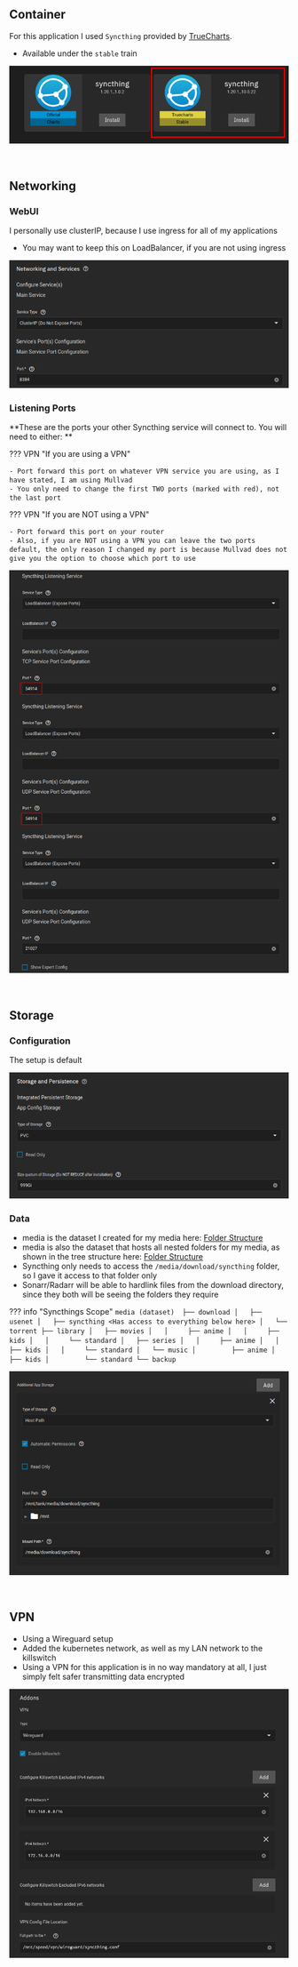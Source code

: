 ## Container

For this application I used `Syncthing` provided by [TrueCharts](https://truecharts.org/manual/Quick-Start%20Guides/01-Adding-TrueCharts/).

- Available under the `stable` train

![!Syncthing: Container](images/installation/container.png)

<br >

## Networking 

### WebUI

I personally use clusterIP, because I use ingress for all of my applications

- You may want to keep this on LoadBalancer, if you are not using ingress

![!Networking: qbittorrent](images/installation/networking.png)

### Listening Ports

**These are the ports your other Syncthing service will connect to. You will need to either: **

??? VPN "If you are using a VPN"

    - Port forward this port on whatever VPN service you are using, as I have stated, I am using Mullvad
    - You only need to change the first TWO ports (marked with red), not the last port

??? VPN "If you are NOT using a VPN"

    - Port forward this port on your router
    - Also, if you are NOT using a VPN you can leave the two ports default, the only reason I changed my port is because Mullvad does not give you the option to choose which port to use

![!Networking: qbittorrent](images/installation/networking_listening.png)

<br />

## Storage

### Configuration

The setup is default

![!Storage: NZBGet](images/installation/storage_config.png)

### Data

- media is the dataset I created for my media here: [Folder Structure](general_guides/folder_structure/dataset.md)
- media is also the dataset that hosts all nested folders for my media, as shown in the tree structure here: [Folder Structure](general_guides/folder_structure/about.md#tree)
- Syncthing only needs to access the `/media/download/syncthing` folder, so I gave it access to that folder only
- Sonarr/Radarr will be able to hardlink files from the download directory, since they both will be seeing the folders they require

??? info "Syncthings Scope"
    ```
    media (dataset) 
    ├── download
    │   ├── usenet
    │   ├── syncthing <Has access to everything below here>
    │   └── torrent
    ├── library
    │   ├── movies
    │   │     ├── anime
    │   │     ├── kids
    │   │     └── standard
    │   ├── series
    │   │     ├── anime
    │   │     ├── kids
    │   │     └── standard
    │   └── music
    │         ├── anime
    │         ├── kids
    │         └── standard
    └── backup
    ```

![!Storage: NZBGet](images/installation/storage_data.png)

<br />

## VPN

- Using a Wireguard setup
- Added the kubernetes network, as well as my LAN network to the killswitch
- Using a VPN for this application is in no way mandatory at all, I just simply felt safer transmitting data encrypted

![!Storage: NZBGet](images/installation/vpn.png)

<br />
